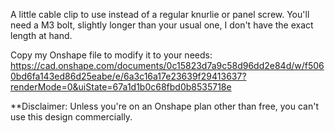 A little cable clip to use instead of a regular knurlie or panel screw. You'll need a M3 bolt, slightly longer than your usual one, I don't have the exact length at hand.

Copy my Onshape file to modify it to your needs: 
https://cad.onshape.com/documents/0c15823d7a9c58d96dd2e84d/w/f5060bd6fa143ed86d25eabe/e/6a3c16a17e23639f29413637?renderMode=0&uiState=67a1d1b0c68fbd0b8535718e

**Disclaimer: Unless you're on an Onshape plan other than free, you can't use this design commercially.
